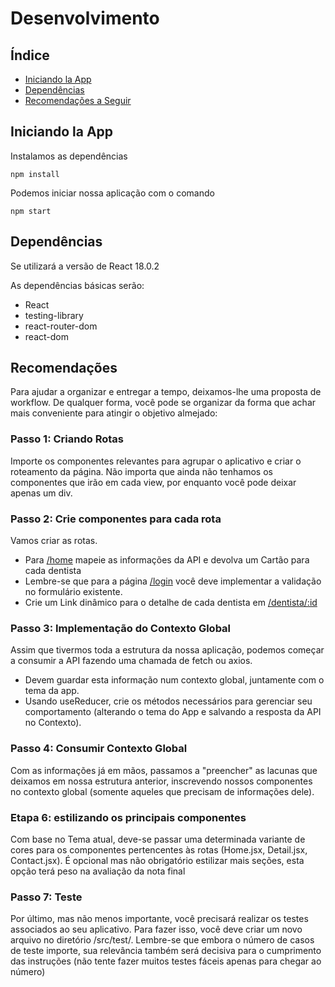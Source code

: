 # Desenvolvimento

## Índice
* [Iniciando la App](#iniciando-o-app)
* [Dependências](#Dependências)
* [Recomendações a Seguir](#recomendações)

## Iniciando la App

Instalamos as dependências

`npm install`

Podemos iniciar nossa aplicação com o comando

`npm start`

## Dependências

Se utilizará a versão de React 18.0.2 

As dependências básicas serão:
* React
* testing-library
* react-router-dom
* react-dom

## Recomendações

Para ajudar a organizar e entregar a tempo, deixamos-lhe uma proposta de workflow. De qualquer forma, você pode se organizar da forma que achar mais conveniente para atingir o objetivo almejado:

### Passo 1: Criando Rotas

Importe os componentes relevantes para agrupar o aplicativo e criar o roteamento da página. Não importa que ainda não tenhamos os componentes que irão em cada view, por enquanto você pode deixar apenas um div.

### Passo 2: Crie componentes para cada rota

Vamos criar as rotas.

* Para [/home](/docs/functionalities.md#page-1-start-home) mapeie as informações da API e devolva um Cartão para cada dentista
* Lembre-se que para a página [/login](/docs/functionalities.md#page-2-login) você deve implementar a validação no formulário existente.
* Crie um Link dinâmico para o detalhe de cada dentista em [/dentista/:id](/docs/funcionalidades.md#pagina-3-detalle-dentista)

### Passo 3: Implementação do Contexto Global
Assim que tivermos toda a estrutura da nossa aplicação, podemos começar a consumir a API fazendo uma chamada de fetch ou axios.
* Devem guardar esta informação num contexto global, juntamente com o tema da app.
* Usando useReducer, crie os métodos necessários para gerenciar seu comportamento (alterando o tema do App e salvando a resposta da API no Contexto).

### Passo 4: Consumir Contexto Global
Com as informações já em mãos, passamos a "preencher" as lacunas que deixamos em nossa estrutura anterior, inscrevendo nossos componentes no contexto global (somente aqueles que precisam de informações dele).

### Etapa 6: estilizando os principais componentes
Com base no Tema atual, deve-se passar uma determinada variante de cores para os componentes pertencentes às rotas (Home.jsx, Detail.jsx, Contact.jsx). É opcional mas não obrigatório estilizar mais seções, esta opção terá peso na avaliação da nota final

### Passo 7: Teste
Por último, mas não menos importante, você precisará realizar os testes associados ao seu aplicativo. Para fazer isso, você deve criar um novo arquivo no diretório /src/test/. Lembre-se que embora o número de casos de teste importe, sua relevância também será decisiva para o cumprimento das instruções (não tente fazer muitos testes fáceis apenas para chegar ao número)





